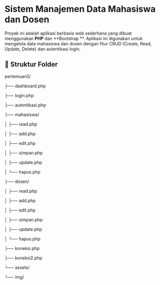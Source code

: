 # Sistem Manajemen Data Mahasiswa dan Dosen

Proyek ini adalah aplikasi berbasis web sederhana yang dibuat menggunakan **PHP** dan **Bootstrap **. Aplikasi ini digunakan untuk mengelola data mahasiswa dan dosen dengan fitur CRUD (Create, Read, Update, Delete) dan autentikasi login.

## 📁 Struktur Folder
pertemuan5/

├── dashboard.php

├── login.php

├── autentikasi.php

├── mahasiswa/

│ ├── read.php

│ ├── add.php

│ ├── edit.php

│ ├── simpan.php

│ ├── update.php

│ └── hapus.php

├── dosen/

│ ├── read.php

│ ├── add.php

│ ├── edit.php

│ ├── simpan.php

│ ├── update.php

│ └── hapus.php

├── koneksi.php

├── koneksi2.php

└── assets/

└── img/ 

